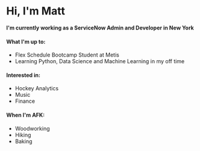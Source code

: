 # Hi, I'm Matt

**I'm currently working as a ServiceNow Admin and Developer in New York**

#### What I'm up to:
- Flex Schedule Bootcamp Student at Metis
- Learning Python, Data Science and Machine Learning in my off time

#### Interested in:
- Hockey Analytics
- Music
- Finance

#### When I'm AFK:
- Woodworking 
- Hiking
- Baking


<!---
mattzirp/mattzirp is a ✨ special ✨ repository because its `README.md` (this file) appears on your GitHub profile.
You can click the Preview link to take a look at your changes.
--->
